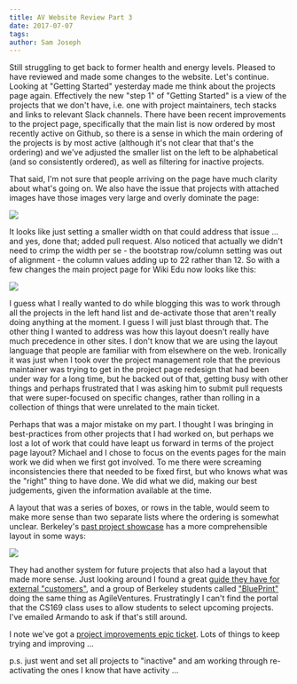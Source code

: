 ```yaml
---
title: AV Website Review Part 3
date: 2017-07-07
tags: 
author: Sam Joseph
---
```


Still struggling to get back to former health and energy levels.  Pleased to have reviewed and made some changes to the website.  Let's continue.  Looking at "Getting Started" yesterday made me think about the projects page again.  Effectively the new "step 1" of "Getting Started" is a view of the projects that we don't have, i.e. one with project maintainers, tech stacks and links to relevant Slack channels.  There have been recent improvements to the project page, specifically that the main list is now ordered by most recently active on Github, so there is a sense in which the main ordering of the projects is by most active (although it's not clear that that's the ordering) and we've adjusted the smaller list on the left to be alphabetical (and so consistently ordered), as well as filtering for inactive projects. 

That said, I'm not sure that people arriving on the page have much clarity about what's going on.  We also have the issue that projects with attached images have those images very large and overly dominate the page:

![](https://dl.dropbox.com/s/3p6c4ginnxghgdo/Screenshot%202017-07-07%2010.13.22.png)

It looks like just setting a smaller width on that could address that issue ... and yes, done that; added pull request.  Also noticed that actually we didn't need to crimp the width per se - the bootstrap row/column setting was out of alignment - the column values adding up to 22 rather than 12.  So with a few changes the main project page for Wiki Edu now looks like this:

![](https://dl.dropbox.com/s/873yfege210c0n0/Screenshot%202017-07-07%2010.31.40.png)

I guess what I really wanted to do while blogging this was to work through all the projects in the left hand list and de-activate those that aren't really doing anything at the moment.  I guess I will just blast through that. The other thing I wanted to address was how this layout doesn't really have much precedence in other sites.  I don't know that we are using the layout language that people are familiar with from elsewhere on the web.  Ironically it was just when I took over the project management role that the previous maintainer was trying to get in the project page redesign that had been under way for a long time, but he backed out of that, getting busy with other things and perhaps frustrated that I was asking him to submit pull requests that were super-focused on specific changes, rather than rolling in a collection of things that were unrelated to the main ticket.

Perhaps that was a major mistake on my part.  I thought I was bringing in best-practices from other projects that I had worked on, but perhaps we lost a lot of work that could have leapt us forward in terms of the project page layout?  Michael and I chose to focus on the events pages for the main work we did when we first got involved.  To me there were screaming inconsistencies there that needed to be fixed first, but who knows what was the "right" thing to have done.  We did what we did, making our best judgements, given the information available at the time.

A layout that was a series of boxes, or rows in the table, would seem to make more sense than two separate lists where the ordering is somewhat unclear. Berkeley's [past project showcase](http://projects.saas-class.org/projects) has a more comprehensible layout in some ways:

![](https://dl.dropbox.com/s/tzf8s3mfpeqzujc/Screenshot%202017-07-07%2010.02.14.png)

They had another system for future projects that also had a layout that made more sense.  Just looking around I found a great [guide they have for external "customers"](http://cs169.saas-class.org/faq/external-customer), and a group of Berkeley students called ["BluePrint"](https://www.calblueprint.org/) doing the same thing as AgileVentures.  Frustratingly I can't find the portal that the CS169 class uses to allow students to select upcoming projects.  I've emailed Armando to ask if that's still around.

I note we've got a [project improvements epic ticket](https://github.com/AgileVentures/WebsiteOne/issues/1089).  Lots of things to keep trying and improving ...

p.s. just went and set all projects to "inactive" and am working through re-activating the ones I know that have activity ...
